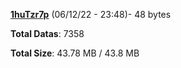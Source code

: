 [**1huTzr7p**](/data/1huTzr7p.txt) (06/12/22 - 23:48)- 48 bytes

**Total Datas**: 7358

**Total Size**: 43.78 MB / 43.8 MB